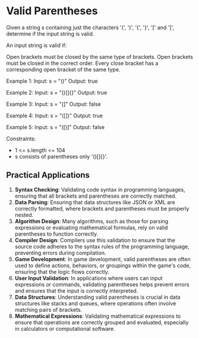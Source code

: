 # Valid Parentheses

Given a string s containing just the characters '(', ')', '{', '}', '[' and ']', determine if the input string is valid.

An input string is valid if:

Open brackets must be closed by the same type of brackets.
Open brackets must be closed in the correct order.
Every close bracket has a corresponding open bracket of the same type.

Example 1:
Input: s = "()"
Output: true

Example 2:
Input: s = "()[]{}"
Output: true

Example 3:
Input: s = "(]"
Output: false

Example 4:
Input: s = "([])"
Output: true

Example 5:
Input: s = "([)]"
Output: false

Constraints:

- 1 <= s.length <= 104
- s consists of parentheses only '()[]{}'.

## Practical Applications

1. **Syntax Checking**: Validating code syntax in programming languages, ensuring that all brackets and parentheses are correctly matched.
2. **Data Parsing**: Ensuring that data structures like JSON or XML are correctly formatted, where brackets and parentheses must be properly nested.
3. **Algorithm Design**: Many algorithms, such as those for parsing expressions or evaluating mathematical formulas, rely on valid parentheses to function correctly.
4. **Compiler Design**: Compilers use this validation to ensure that the source code adheres to the syntax rules of the programming language, preventing errors during compilation.
5. **Game Development**: In game development, valid parentheses are often used to define actions, behaviors, or groupings within the game's code, ensuring that the logic flows correctly.
6. **User Input Validation**: In applications where users can input expressions or commands, validating parentheses helps prevent errors and ensures that the input is correctly interpreted.
7. **Data Structures**: Understanding valid parentheses is crucial in data structures like stacks and queues, where operations often involve matching pairs of brackets.
8. **Mathematical Expressions**: Validating mathematical expressions to ensure that operations are correctly grouped and evaluated, especially in calculators or computational software.
